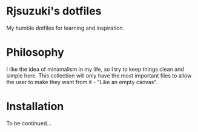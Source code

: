 # Rjsuzuki's dotfiles
My humble dotfiles for learning and inspiration.

# Philosophy
I like the idea of minamalism in my life, so I try to keep things clean and simple here. 
This collection will only have the most important files to allow the user to make they want from it - "Like an empty canvas".

# Installation
To be continued...
